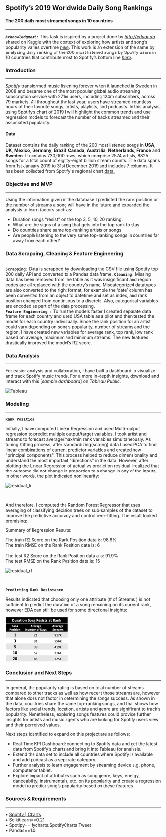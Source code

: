 

## **Spotify’s 2019 Worldwide Daily Song Rankings** <br>         
#### The 200 daily most streamed songs in 10 countries

___


 ***<code>Acknowledgment:</code>*** This task is inspired by a project done by *http://eduar.do* shared on Kaggle with the context of exploring how artists and song’s popularity varies overtime [*here*](https://www.kaggle.com/edumucelli/spotifys-worldwide-daily-song-ranking). This work is an extension of the same by analyzing daily ranking of the 200 most listened songs by Spotify users in 10 countries that contribute most to Spotify’s bottom line [*here*](https://www.hypebot.com/hypebot/2018/02/which-countrys-contribute-most-to-spotifys-bottom-line-chart.html).



### Introduction
___

*Spotify* transformed music listening forever when it launched in Sweden in 2008 and became one of the most popular global audio streaming subscription service with 271m users, including 124m subscribers, across 79 markets. All throughout the last year, users have streamed countless hours of their favorite songs, artists, playlists, and podcasts. In this analysis, using Spotify’s chart of 2019 I will highlight the common trends and use regression models to forecast the number of tracks streamed and their associated popularity.

#### Data

Dataset contains the daily ranking of the 200 most listened songs in **USA**, **UK**, **Mexico**, **Germany**, **Brazil**, **Canada**, **Australia**, **Netherlands**, **France** and **Sweden**. It contains 730,000 rows, which comprise 2574 artists, 8825 songs for a total count of eighty-eight billion stream counts.
The data spans from 1st January 2019 to 31st December 2019 and includes 7 columns.
It has been collected from Spotify's regional chart [data.](https://spotifycharts.com/regional)


### Objective and MVP
___

Using the information given in the database I predicted the rank position or the number of streams a song will have in the future and expanded the analysis to learn factors such as:<br>
- Duration songs “resist” on the top 3, 5, 10, 20 ranking.                                                                   
- What are the signs of a song that gets into the top rank to stay<br>                                                       
- Do countries share same top-ranking artists or songs<br>                                                                   
- Are people listening to the very same top-ranking songs in countries far away from each other? 




### Data Scrapping, Cleaning & Feature Engineering
___


**<code>Scrapping:</code>** Data is scrapped by downloading the CSV file using Spotify top 200 daily API and converted to a Pandas data frame.  **<code>Cleaning:</code>**  Missing data has been removed from the table as it was insignificant and region codes are all replaced with the country’s name. Miscategorized datatypes are also converted to the right format, for example the ‘date’ column has been converted from an object to datetime and set as index, and rank position changed from continuous to a discrete. Also, categorical variables are encoded as part of the data processing.<br> 
**<code>Feature Engineering :</code>** To run the models faster I created separate data frame for each country and used USA table as a pilot and then tested the model for each country individually. Since the rank position for an artist could vary depending on song’s popularity, number of streams and the region, I have created new variables for average rank, top rank, low rank based on average, maximum and minimum streams. The new features drastically improved the model’s R2 score. 



### Data Analysis
___

For easier analysis and collaboration, I have built a dashboard to visualize and track Spotify music trends. For a more in-depth insights, download and interact with this [*sample dashboard*] on *Tableau Public.* <br>

![Tableau](https://github.com/moriesam/Spotify-s-Worldwide-Daily-Song-Ranking/blob/master/plots/Tableau_consolidated.png)



### Modeling
___

**<code>Rank Position</code>**

Initially, I have computed Linear Regression and used Multi-output regression to predict multiple output/target variables. I took artist and streams to forecast average/max/min rank variables simultaneously. As tuning /fitting process, after standardizing(scaling) data I used PCA to find linear combinations of current predictor variables and created new "principal components". This process helped to reduce dimensionality and understand the most important "directions" in the data.  However, after plotting the Linear Regression of actual vs prediction residual I realized that the outcome did not change in proportion to a change in any of the inputs, in other words, the plot indicated nonlinearity:<br>

![residual_lr](https://github.com/moriesam/Spotify-s-Worldwide-Daily-Song-Ranking/blob/master/plots/residual_overall_lr.png)

<br>

And therefore, I computed the Random Forest Regressor that uses  averaging of classifying decision trees on sub-samples of the dataset to improve the predictive accuracy and control over-fitting. The result looked promising:
  
Summary of Regression Results:

The train R2 Score on the Rank Position data is:  98.6% <br>
The train RMSE on the Rank Position data is:  6<br>
<br>
The test R2 Score on the Rank Position data a is: 91.9% <br>
The test RMSE on the Rank Position data is:  15<br>


![residual_rf](https://github.com/moriesam/Spotify-s-Worldwide-Daily-Song-Ranking/blob/master/plots/residual_overall_rf.png)

<br>

**<code>Predicting Rank Resistance</code>**

Results indicated that choosing only one attribute (# of Streams ) is not suffcient to predict the duration of a song remaining on its current rank, however EDA can still be used for some directional insights:

<img src="./plots/rank_resist.png" width="40%" height="25%">


<br>


### Conclusion and Next Steps
___

In general, the popularity rating is based on total number of streams compared to other tracks as well as how recent those streams are, however that alone does not factor in determining the songs success. As shown in the data, countries share the same top-ranking songs, and that shows how factors like social trends, location, artists and genre are significant to track’s popularity. Nonetheless, exploring songs features could provide further insights for artists and music agents who are looking for Spotify users view and their perceived values.

Next steps identified to expand on this project are as follows:<br>
- Real Time KPI Dashboard:  connecting to Spotify data and get the latest data from Spotify’s charts and bring it into Tableau for analysis.<br>
- Extend the data set to include all countries where Spotify is available and add podcast as a separate category.<br>
- Further analysis to learn engagement by streaming device e.g. phone, computer or tablet.<br>
- Explore impact of attributes such as song genre, keys, energy, danceability, instrumentals, etc. on its popularity and create a regression model to predict song’s popularity based on these features.



### Sources & Requirements
___

• [Spotify | Charts](https://spotifycharts.com/regional)<br>
• Scikitlearn==0.21<br>
• Spotipy== fycharts.SpotifyCharts Tweet<br>
• Pandas==1.0.
